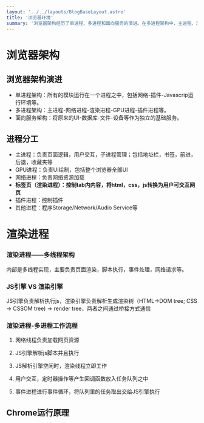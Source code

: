 ```yaml
---
layout: '../../layouts/BlogBaseLayout.astro'
title: '浏览器环境'
summary: '浏览器架构经历了单进程、多进程和面向服务的演进。在多进程架构中，主进程、渲染进程、网络进程、GPU进程和插件进程分工明确。渲染进程采用多线程实现，负责页面渲染、脚本执行和事件处理。JS引擎和渲染引擎通过桥接方式通信。渲染进程的工作流程包括资源加载、JS脚本解析执行、渲染线程工作、事件循环等。这是Chrome浏览器的运行原理。'
---
```

# 浏览器架构
## 浏览器架构演进
* 单进程架构：所有的模块运行在一个进程之中，包括网络-插件-Javascrip运行环境等。
* 多进程架构：主进程-网络进程-渲染进程-GPU进程-插件进程等。
* 面向服务架构：将原来的UI-数据库-文件-设备等作为独立的基础服务。  

## 进程分工
- 主进程：负责页面逻辑，用户交互，子进程管理；包括地址栏，书签，前进，后退，收藏夹等
- GPU进程：负责UI绘制，包括整个浏览器全部UI
- 网络进程：负责网络资源加载
- **标签页（渲染进程）：控制tab内内容，将html，css，js转换为用户可交互网页** 
- 插件进程：控制插件
- 其他进程：程序Storage/Network/Audio Service等

# 渲染进程

### 渲染进程——多线程架构

内部是多线程实现，主要负责页面渲染，脚本执行，事件处理，网络请求等。



### JS引擎 VS 渲染引擎

JS引擎负责解析执行js，渲染引擎负责解析生成渲染树（HTML->DOM tree; CSS -> CSSOM tree) -> render tree，两者之间通过桥接方式通信

### 渲染进程-多进程工作流程

1. 网络线程负责加载网页资源

2. JS引擎解析js脚本并且执行

3. JS解析引擎空闲时，渲染线程立即工作

4. 用户交互，定时器操作等产生回调函数放入任务队列之中

5. 事件进程进行事件循环，将队列里的任务取出交给JS引擎执行


## Chrome运行原理


